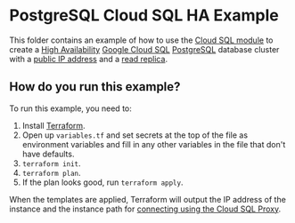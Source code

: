 # PostgreSQL Cloud SQL HA Example

This folder contains an example of how to use the [Cloud SQL module](/modules/cloud-sql) to create a [High Availability](https://cloud.google.com/sql/docs/postgres/high-availability) [Google Cloud SQL](https://cloud.google.com/sql/) 
[PostgreSQL](https://cloud.google.com/sql/docs/postgres/) database cluster with a [public IP address](https://cloud.google.com/sql/docs/postgres/connect-external-app#appaccessIP) and a [read replica](https://cloud.google.com/sql/docs/postgres/replication/). 

## How do you run this example?

To run this example, you need to:

1. Install [Terraform](https://www.terraform.io/).
1. Open up `variables.tf` and set secrets at the top of the file as environment variables and fill in any other variables in
   the file that don't have defaults. 
1. `terraform init`.
1. `terraform plan`.
1. If the plan looks good, run `terraform apply`.

When the templates are applied, Terraform will output the IP address of the instance 
and the instance path for [connecting using the Cloud SQL Proxy](https://cloud.google.com/sql/docs/mysql/connect-admin-proxy). 
